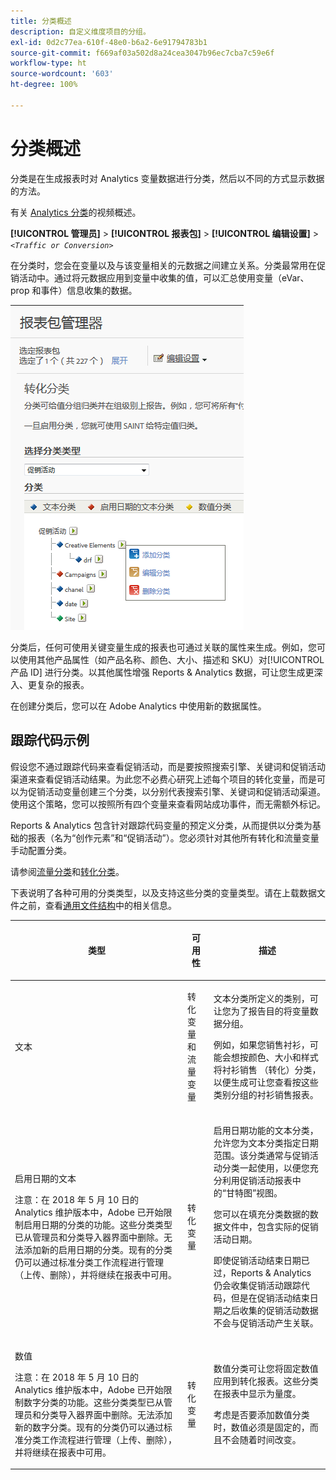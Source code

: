 ```yaml
---
title: 分类概述
description: 自定义维度项目的分组。
exl-id: 0d2c77ea-610f-48e0-b6a2-6e91794783b1
source-git-commit: f669af03a502d8a24cea3047b96ec7cba7c59e6f
workflow-type: ht
source-wordcount: '603'
ht-degree: 100%

---
```


# 分类概述

分类是在生成报表时对 Analytics 变量数据进行分类，然后以不同的方式显示数据的方法。

有关 [Analytics 分类](https://video.tv.adobe.com/v/16853/)的视频概述。

**[!UICONTROL 管理员]** > **[!UICONTROL 报表包]** > **[!UICONTROL 编辑设置]** > *`<Traffic or Conversion>`*

在分类时，您会在变量以及与该变量相关的元数据之间建立关系。分类最常用在促销活动中。通过将元数据应用到变量中收集的值，可以汇总使用变量（eVar、prop 和事件）信息收集的数据。

![步骤信息](assets/sub_class_create.png)

分类后，任何可使用关键变量生成的报表也可通过关联的属性来生成。例如，您可以使用其他产品属性（如产品名称、颜色、大小、描述和 SKU）对[!UICONTROL 产品 ID] 进行分类。以其他属性增强 Reports &amp; Analytics 数据，可让您生成更深入、更复杂的报表。

在创建分类后，您可以在 Adobe Analytics 中使用新的数据属性。

## 跟踪代码示例

假设您不通过跟踪代码来查看促销活动，而是要按照搜索引擎、关键词和促销活动渠道来查看促销活动结果。为此您不必费心研究上述每个项目的转化变量，而是可以为促销活动变量创建三个分类，以分别代表搜索引擎、关键词和促销活动渠道。使用这个策略，您可以按照所有四个变量来查看网站成功事件，而无需额外标记。

Reports &amp; Analytics 包含针对跟踪代码变量的预定义分类，从而提供以分类为基础的报表（名为“创作元素”和“促销活动”）。您必须针对其他所有转化和流量变量手动配置分类。

请参阅[流量分类](/help/admin/admin/c-traffic-variables/traffic-classifications.md)和[转化分类](https://experienceleague.adobe.com/docs/analytics/admin/admin-tools/conversion-variables/conversion-classifications.html?lang=zh-Hans)。

下表说明了各种可用的分类类型，以及支持这些分类的变量类型。请在上载数据文件之前，查看[通用文件结构](/help/components/classifications/importer/c-saint-data-files.md)中的相关信息。

<table id="table_279728C28D9C40EE832ACC9F211B5F17"> 
 <thead> 
  <tr> 
   <th colname="col1" class="entry"> <p>类型 </p> </th> 
   <th colname="col2" class="entry"> <p>可用性 </p> </th> 
   <th colname="col3" class="entry"> <p>描述 </p> </th> 
  </tr> 
 </thead>
 <tbody> 
  <tr> 
   <td colname="col1"> <p> <span class="wintitle"> 文本</span> </p> </td> 
   <td colname="col2"> <p>转化变量和流量变量 </p> </td> 
   <td colname="col3"> <p>文本分类所定义的类别，可让您为了报告目的将变量数据分组。 </p> <p>例如，如果您销售衬衫，可能会想按颜色、大小和样式将衬衫销售
（转化）分类，以便生成可让您查看按这些类别分组的衬衫销售报表。 </p> </td> 
  </tr> 
  <tr> 
   <td colname="col1"> <p> <span class="wintitle"> 启用日期的文本</span> </p> <p>注意：在 2018 年 5 月 10 日的 Analytics 维护版本中，Adobe 已开始限制启用日期的分类的功能。这些分类类型已从管理员和分类导入器界面中删除。无法添加新的启用日期的分类。现有的分类仍可以通过标准分类工作流程进行管理（上传、删除），并将继续在报表中可用。 </p> </td> 
   <td colname="col2"> <p>转化变量 </p> </td> 
   <td colname="col3"> <p>启用日期功能的文本分类，允许您为文本分类指定日期范围。该分类通常与促销活动分类一起使用，以便您充分利用<span class="wintitle">促销活动</span>报表中的“甘特图”视图。 </p> <p>您可以在填充分类数据的数据文件中，包含实际的促销活动日期。 </p> <p>即使促销活动结束日期已过，Reports &amp; Analytics 仍会收集促销活动跟踪代码，但是在促销活动结束日期之后收集的促销活动数据不会与促销活动产生关联。 </p> </td> 
  </tr> 
  <tr> 
   <td colname="col1"> <p> <span class="wintitle"> 数值</span> <p>注意：在 2018 年 5 月 10 日的 Analytics 维护版本中，Adobe 已开始限制数字分类的功能。这些分类类型已从管理员和分类导入器界面中删除。无法添加新的数字分类。现有的分类仍可以通过标准分类工作流程进行管理（上传、删除），并将继续在报表中可用。 </p> </p> </td> 
   <td colname="col2"> <p>转化变量 </p> </td> 
   <td colname="col3"> <p>数值分类可让您将固定数值应用到<span class="wintitle">转化</span>报表。这些分类在报表中显示为量度。 </p> <p>考虑是否要添加<span class="wintitle">数值</span>分类时，数值必须是固定的，而且不会随着时间改变。 </p> </td> 
  </tr> 
 </tbody> 
</table>
